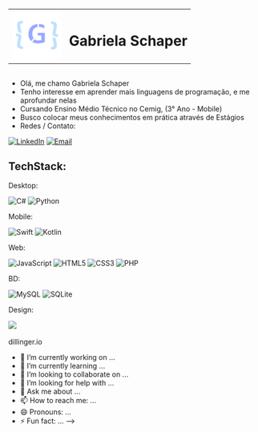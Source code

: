 <table>
  <tr>
    <td><img src="image.png" alt="Minha imagem" width="100"/></td>
    <td><h1>Gabriela Schaper</h1></td>
  </tr>
</table>

## 
- Olá, me chamo Gabriela Schaper
- Tenho interesse em aprender mais linguagens de programação, e me aprofundar nelas
- Cursando Ensino Médio Técnico no Cemig, (3° Ano - Mobile)
- Busco colocar meus conhecimentos em prática através de Estágios
- Redes / Contato:

[![LinkedIn](https://img.shields.io/badge/LinkedIn-%230077B5.svg?style=for-the-badge&logo=linkedin&logoColor=white)](linkedin.com/in/gabriela-schaper-38288330a/) [![Email](https://img.shields.io/badge/Email-99AAFF.svg?style=for-the-badge)](href="gabifire2o@gmail.com)

## TechStack:

Desktop: 

![C#](https://img.shields.io/badge/c%23-99AAFF.svg?style=for-the-badge&logo=csharp&logoColor=white) ![Python](https://img.shields.io/badge/python-99AAFF?style=for-the-badge&logo=python&logoColor=white)

Mobile:

![Swift](https://img.shields.io/badge/swift-5340C0?style=for-the-badge&logo=swift&logoColor=white) ![Kotlin](https://img.shields.io/badge/kotlin-5340C0.svg?style=for-the-badge&logo=kotlin&logoColor=white)

Web:

![JavaScript](https://img.shields.io/badge/javascript-C2E0FF.svg?style=for-the-badge&logo=javascript&logoColor=090C11) ![HTML5](https://img.shields.io/badge/html5-C2E0FF.svg?style=for-the-badge&logo=html5&logoColor=090C11) ![CSS3](https://img.shields.io/badge/css3-C2E0FF.svg?style=for-the-badge&logo=css3&logoColor=090C11)  ![PHP](https://img.shields.io/badge/php-C2E0FF.svg?style=for-the-badge&logo=php&logoColor=090C11)

BD:

![MySQL](https://img.shields.io/badge/mysql-1E2A77.svg?style=for-the-badge&logo=mysql&logoColor=white) ![SQLite](https://img.shields.io/badge/sqlite-1E2A77.svg?style=for-the-badge&logo=sqlite&logoColor=white)

Design: 

<img src="https://img.shields.io/badge/figma-A7ECFF.svg?&style=for-the-badge&logo=figma&logoColor=090C11" />

dillinger.io



- 🔭 I’m currently working on ...
- 🌱 I’m currently learning ...
- 👯 I’m looking to collaborate on ...
- 🤔 I’m looking for help with ...
- 💬 Ask me about ...
- 📫 How to reach me: ...
- 😄 Pronouns: ...
- ⚡ Fun fact: ...
-->
